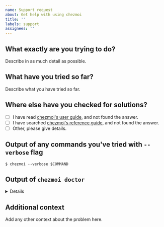 ```yaml
---
name: Support request
about: Get help with using chezmoi
title: ''
labels: support
assignees: ''
---
```


## What exactly are you trying to do?

Describe in as much detail as possible.

## What have you tried so far?

Describe what you have tried so far.

## Where else have you checked for solutions?

* [ ] I have read [chezmoi's user guide](https://chezmoi.io/user-guide/), and not found the answer.
* [ ] I have searched [chezmoi's reference guide](https://chezmoi.io/reference/), and not found the answer.
* [ ] Other, please give details.

## Output of any commands you've tried with `--verbose` flag

```console
$ chezmoi --verbose $COMMAND
```

## Output of `chezmoi doctor`

<details>

```console
$ chezmoi doctor
```

</details>

## Additional context

Add any other context about the problem here.
